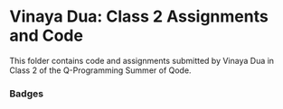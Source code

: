 # Vinaya Dua: Class 2 Assignments and Code
This folder contains code and assignments submitted by Vinaya Dua in Class 2 of the Q-Programming Summer of Qode.
### Badges